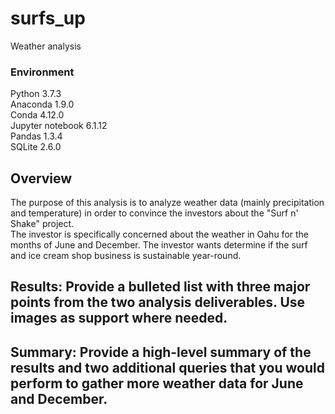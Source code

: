# surfs_up
Weather analysis

### Environment
Python 3.7.3  
Anaconda 1.9.0  
Conda 4.12.0  
Jupyter notebook 6.1.12  
Pandas 1.3.4  
SQLite 2.6.0

## Overview
The purpose of this analysis is to analyze weather data (mainly precipitation and temperature) in order to convince the investors about the "Surf n' Shake" project.   
The investor is specifically concerned about the weather in Oahu for the months of June and December. The investor wants determine if the surf and ice cream shop business is sustainable year-round.

## Results: Provide a bulleted list with three major points from the two analysis deliverables. Use images as support where needed.
## Summary: Provide a high-level summary of the results and two additional queries that you would perform to gather more weather data for June and December.
